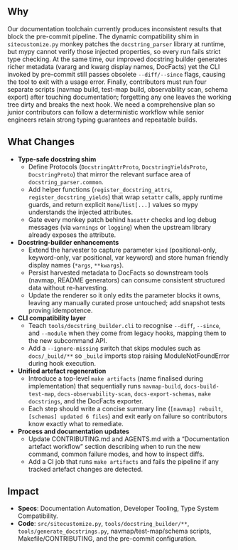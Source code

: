 ## Why
Our documentation toolchain currently produces inconsistent results that block the pre-commit pipeline. The dynamic compatibility shim in `sitecustomize.py` monkey patches the `docstring_parser` library at runtime, but mypy cannot verify those injected properties, so every run fails strict type checking. At the same time, our improved docstring builder generates richer metadata (vararg and kwarg display names, DocFacts) yet the CLI invoked by pre-commit still passes obsolete `--diff/--since` flags, causing the tool to exit with a usage error. Finally, contributors must run four separate scripts (navmap build, test-map build, observability scan, schema export) after touching documentation; forgetting any one leaves the working tree dirty and breaks the next hook. We need a comprehensive plan so junior contributors can follow a deterministic workflow while senior engineers retain strong typing guarantees and repeatable builds.

## What Changes
- **Type-safe docstring shim**
  - Define Protocols (`DocstringAttrProto`, `DocstringYieldsProto`, `DocstringProto`) that mirror the relevant surface area of `docstring_parser.common`.
  - Add helper functions (`register_docstring_attrs`, `register_docstring_yields`) that wrap `setattr` calls, apply runtime guards, and return explicit `None`/`list[...]` values so mypy understands the injected attributes.
  - Gate every monkey patch behind `hasattr` checks and log debug messages (via `warnings` or `logging`) when the upstream library already exposes the attribute.
- **Docstring-builder enhancements**
  - Extend the harvester to capture parameter `kind` (positional-only, keyword-only, var positional, var keyword) and store human friendly display names (`*args`, `**kwargs`).
  - Persist harvested metadata to DocFacts so downstream tools (navmap, README generators) can consume consistent structured data without re-harvesting.
  - Update the renderer so it only edits the parameter blocks it owns, leaving any manually curated prose untouched; add snapshot tests proving idempotence.
- **CLI compatibility layer**
  - Teach `tools/docstring_builder.cli` to recognise `--diff`, `--since`, and `--module` when they come from legacy hooks, mapping them to the new subcommand API.
  - Add a `--ignore-missing` switch that skips modules such as `docs/_build/**` so `_build` imports stop raising ModuleNotFoundError during hook execution.
- **Unified artefact regeneration**
  - Introduce a top-level `make artifacts` (name finalised during implementation) that sequentially runs `navmap-build`, `docs-build-test-map`, `docs-observability-scan`, `docs-export-schemas`, `make docstrings`, and the DocFacts exporter.
  - Each step should write a concise summary line (`[navmap] rebuilt`, `[schemas] updated 6 files`) and exit early on failure so contributors know exactly what to remediate.
- **Process and documentation updates**
  - Update CONTRIBUTING.md and AGENTS.md with a “Documentation artefact workflow” section describing when to run the new command, common failure modes, and how to inspect diffs.
  - Add a CI job that runs `make artifacts` and fails the pipeline if any tracked artefact changes are detected.

## Impact
- **Specs**: Documentation Automation, Developer Tooling, Type System Compatibility.
- **Code**: `src/sitecustomize.py`, `tools/docstring_builder/**`, `tools/generate_docstrings.py`, navmap/test-map/schema scripts, Makefile/CONTRIBUTING, and the pre-commit configuration.
